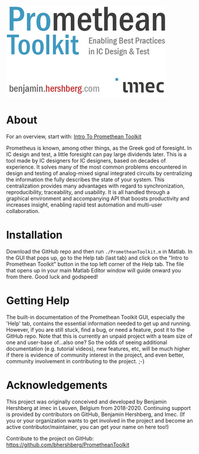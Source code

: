 ![Promethean Toolkit: Enabling Best Practices in IC Design & Test](core/common/logo_white.jpg?raw=true "Title")

# About
For an overview, start with: [Intro To Promethean Toolkit](help/introToPrometheanToolkit_Presentation.pdf)

Prometheus is known, among other things, as the Greek god of foresight. In IC design and test, a little foresight can pay large dividends later.
This is a tool made by IC designers for IC designers, based on decades of experience. It solves many of the most common problems encountered in design and testing of analog-mixed signal integrated circuits by centralizing the information the fully describes the state of your system. This centralization provides many advantages with regard to synchronization, reproducibility, traceability, and usability. It is all handled through a graphical environment and accompanying API that boosts productivity and increases insight, enabling rapid test automation and multi-user collaboration.

# Installation
Download the GitHub repo and then run `./PrometheanToolkit.m` in Matlab. In the GUI that pops up, go to the Help tab (last tab) and click on the "Intro to Promethean Toolkit" button in the top left corner of the Help tab. The file that opens up in your main Matlab Editor window will guide onward you from there. Good luck and godspeed!

# Getting Help
The built-in documentation of the Promethean Toolkit GUI, especially the 'Help' tab, contains the essential information needed to get up and running. However, if you are still stuck, find a bug, or need a feature, post it to the GitHub repo. Note that this is currently an unpaid project with a team size of one and user-base of...also one? So the odds of seeing additional documentation (e.g. tutorial videos), new features, etc, will be much higher if there is evidence of community interest in the project, and even better, community involvement in contributing to the project. ;-)

# Acknowledgements

This project was originally conceived and developed by Benjamin Hershberg at imec in Leuven, Belgium from 2018-2020. Continuing support is provided by contributors on GitHub, Benjamin Hershberg, and Imec. (If you or your organization wants to get involved in the project and become an active contributor/maintainer, you can get your name on here too!)

Contribute to the project on GitHub: https://github.com/bhershberg/PrometheanToolkit
